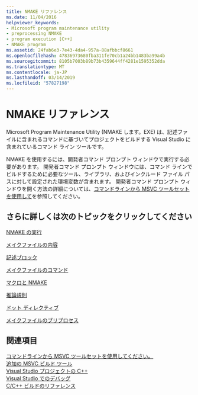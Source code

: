 ```yaml
---
title: NMAKE リファレンス
ms.date: 11/04/2016
helpviewer_keywords:
- Microsoft program maintenance utility
- preprocessing NMAKE
- program execution [C++]
- NMAKE program
ms.assetid: 24fab6e3-7e43-4da4-957a-88afbbcf8661
ms.openlocfilehash: 47836973680fba311fe70cb1a24bb1483ba99a4b
ms.sourcegitcommit: 8105b7003b89b73b4359644ff4281e1595352dda
ms.translationtype: MT
ms.contentlocale: ja-JP
ms.lasthandoff: 03/14/2019
ms.locfileid: "57827198"
---
```

# <a name="nmake-reference"></a>NMAKE リファレンス

Microsoft Program Maintenance Utility (NMAKE します。EXE) は、記述ファイルに含まれるコマンドに基づいてプロジェクトをビルドする Visual Studio に含まれているコマンド ライン ツールです。

NMAKE を使用するには、開発者コマンド プロンプト ウィンドウで実行する必要があります。 開発者コマンド プロンプト ウィンドウには、コマンド ラインでビルドするために必要なツール、ライブラリ、およびインクルード ファイル パスに対して設定された環境変数が含まれます。 開発者コマンド プロンプト ウィンドウを開く方法の詳細については、[コマンドラインから MSVC ツールセットを使用して](../building-on-the-command-line.md)を参照してください。

## <a name="what-do-you-want-to-know-more-about"></a>さらに詳しくは次のトピックをクリックしてください

[NMAKE の実行](running-nmake.md)

[メイクファイルの内容](contents-of-a-makefile.md)

[記述ブロック](description-blocks.md)

[メイクファイルのコマンド](commands-in-a-makefile.md)

[マクロと NMAKE](macros-and-nmake.md)

[推論規則](inference-rules.md)

[ドット ディレクティブ](dot-directives.md)

[メイクファイルのプリプロセス](makefile-preprocessing.md)

## <a name="see-also"></a>関連項目

[コマンドラインから MSVC ツールセットを使用してください。](../building-on-the-command-line.md)<br/>
[追加の MSVC ビルド ツール](c-cpp-build-tools.md)<br/>
[Visual Studio プロジェクトの C++](../creating-and-managing-visual-cpp-projects.md)<br/>
[Visual Studio でのデバッグ](/visualstudio/debugger/debugging-in-visual-studio)<br/>
[C/C++ ビルドのリファレンス](c-cpp-building-reference.md)
